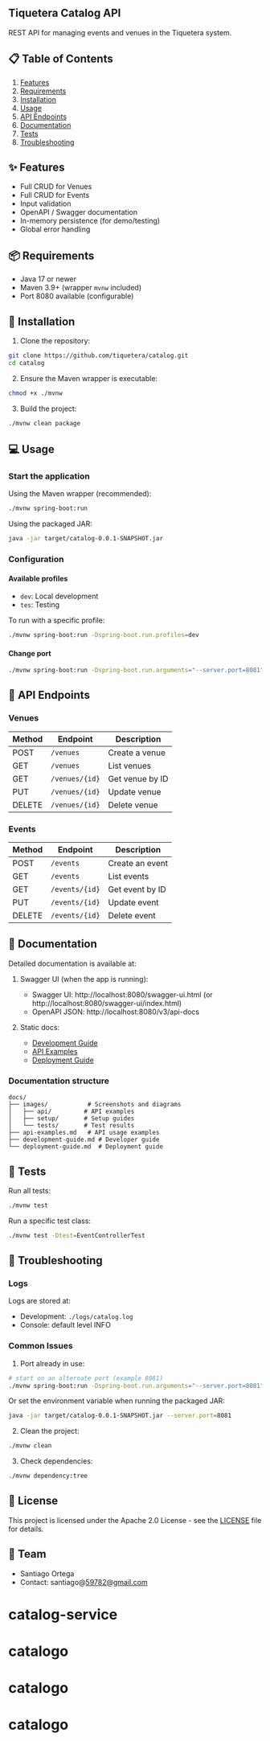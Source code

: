 ## Tiquetera Catalog API

REST API for managing events and venues in the Tiquetera system.

## 📋 Table of Contents
1. [Features](#features)
2. [Requirements](#requirements)
3. [Installation](#installation)
4. [Usage](#usage)
5. [API Endpoints](#api-endpoints)
6. [Documentation](#documentation)
7. [Tests](#tests)
8. [Troubleshooting](#troubleshooting)

## ✨ Features

- Full CRUD for Venues
- Full CRUD for Events
- Input validation
- OpenAPI / Swagger documentation
- In-memory persistence (for demo/testing)
- Global error handling

## 📦 Requirements

- Java 17 or newer
- Maven 3.9+ (wrapper `mvnw` included)
- Port 8080 available (configurable)

## 🚀 Installation

1. Clone the repository:
```bash
git clone https://github.com/tiquetera/catalog.git
cd catalog
```

2. Ensure the Maven wrapper is executable:
```bash
chmod +x ./mvnw
```

3. Build the project:
```bash
./mvnw clean package
```

## 💻 Usage

### Start the application

Using the Maven wrapper (recommended):
```bash
./mvnw spring-boot:run
```

Using the packaged JAR:
```bash
java -jar target/catalog-0.0.1-SNAPSHOT.jar
```

### Configuration

#### Available profiles
- `dev`: Local development
- `tes`: Testing

To run with a specific profile:
```bash
./mvnw spring-boot:run -Dspring-boot.run.profiles=dev
```

#### Change port
```bash
./mvnw spring-boot:run -Dspring-boot.run.arguments="--server.port=8081"
```

## 🔗 API Endpoints

### Venues

| Method | Endpoint | Description |
|--------|----------|-------------|
| POST   | `/venues` | Create a venue |
| GET    | `/venues` | List venues |
| GET    | `/venues/{id}` | Get venue by ID |
| PUT    | `/venues/{id}` | Update venue |
| DELETE | `/venues/{id}` | Delete venue |

### Events

| Method | Endpoint | Description |
|--------|----------|-------------|
| POST   | `/events` | Create an event |
| GET    | `/events` | List events |
| GET    | `/events/{id}` | Get event by ID |
| PUT    | `/events/{id}` | Update event |
| DELETE | `/events/{id}` | Delete event |

## 📖 Documentation

Detailed documentation is available at:

1. Swagger UI (when the app is running):
   - Swagger UI: http://localhost:8080/swagger-ui.html (or http://localhost:8080/swagger-ui/index.html)
   - OpenAPI JSON: http://localhost:8080/v3/api-docs

2. Static docs:
   - [Development Guide](docs/development-guide.md)
   - [API Examples](docs/api-examples.md)
   - [Deployment Guide](docs/deployment-guide.md)

### Documentation structure
```
docs/
├── images/           # Screenshots and diagrams
│   ├── api/         # API examples
│   ├── setup/       # Setup guides
│   └── tests/       # Test results
├── api-examples.md   # API usage examples
├── development-guide.md # Developer guide
└── deployment-guide.md  # Deployment guide
```

## 🧪 Tests

Run all tests:
```bash
./mvnw test
```

Run a specific test class:
```bash
./mvnw test -Dtest=EventControllerTest
```

## 🔧 Troubleshooting

### Logs
Logs are stored at:
- Development: `./logs/catalog.log`
- Console: default level INFO

### Common Issues

1. Port already in use:
```bash
# start on an alternate port (example 8081)
./mvnw spring-boot:run -Dspring-boot.run.arguments="--server.port=8081"
```

Or set the environment variable when running the packaged JAR:
```bash
java -jar target/catalog-0.0.1-SNAPSHOT.jar --server.port=8081
```

2. Clean the project:
```bash
./mvnw clean
```

3. Check dependencies:
```bash
./mvnw dependency:tree
```

## 📄 License

This project is licensed under the Apache 2.0 License - see the [LICENSE](LICENSE) file for details.

## 👥 Team

- Santiago Ortega
- Contact: santiago@59782@gmail.com

# catalog-service
# catalogo
# catalogo
# catalogo
